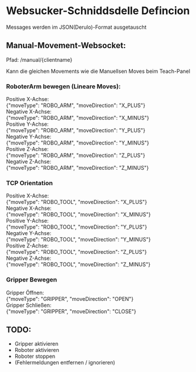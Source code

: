 # Websucker-Schniddsdelle Defincion

Messages werden im JSON(Derulo)-Format ausgetauscht

## Manual-Movement-Websocket:
Pfad: /manual/{clientname}

Kann die gleichen Movements wie die Manuellsen Moves beim Teach-Panel

### RoboterArm bewegen (Lineare Moves):
Positive X-Achse:   
{"moveType": "ROBO_ARM", "moveDirection": "X_PLUS"}      
Negative X-Achse:     
{"moveType": "ROBO_ARM", "moveDirection": "X_MINUS"}   
Positive Y-Achse:      
{"moveType": "ROBO_ARM", "moveDirection": "Y_PLUS"}      
Negative Y-Achse:  
{"moveType": "ROBO_ARM", "moveDirection": "Y_MINUS"}    
Positive Z-Achse:   
{"moveType": "ROBO_ARM", "moveDirection": "Z_PLUS"}     
Negative Z-Achse:    
{"moveType": "ROBO_ARM", "moveDirection": "Z_MINUS"}

### TCP Orientation  
Positive X-Achse:   
{"moveType": "ROBO_TOOL", "moveDirection": "X_PLUS"}  
Negative X-Achse:  
{"moveType": "ROBO_TOOL", "moveDirection": "X_MINUS"}  
Positive Y-Achse:   
{"moveType": "ROBO_TOOL", "moveDirection": "Y_PLUS"}    
Negative Y-Achse:  
{"moveType": "ROBO_TOOL", "moveDirection": "Y_MINUS"}  
Positive Z-Achse:     
{"moveType": "ROBO_TOOL", "moveDirection": "Z_PLUS"}     
Negative Z-Achse:  
{"moveType": "ROBO_TOOL", "moveDirection": "Z_MINUS"}  


### Gripper Bewegen  
Gripper Öffnen:    
{"moveType": "GRIPPER", "moveDirection": "OPEN"}   
Gripper Schließen:    
{"moveType": "GRIPPER", "moveDirection": "CLOSE"}

## TODO:

* Gripper aktivieren
* Roboter aktivieren
* Roboter stoppen
* (Fehlermeldungen entfernen / ignorieren)

 




